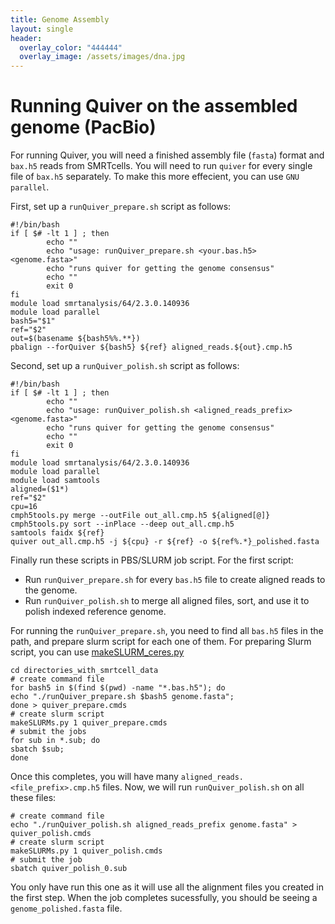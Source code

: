 ```yaml
---
title: Genome Assembly
layout: single
header:
  overlay_color: "444444"
  overlay_image: /assets/images/dna.jpg
---
```


# Running Quiver on the assembled genome (PacBio)

For running Quiver, you will need a finished assembly file (`fasta`) format and `bax.h5` reads from SMRTcells. You will need to run `quiver` for every single file of `bax.h5` separately. To make this more effecient, you can use `GNU parallel`.

First, set up a `runQuiver_prepare.sh` script as follows:

```
#!/bin/bash
if [ $# -lt 1 ] ; then
        echo ""
        echo "usage: runQuiver_prepare.sh <your.bas.h5> <genome.fasta>"
        echo "runs quiver for getting the genome consensus"
        echo ""
        exit 0
fi
module load smrtanalysis/64/2.3.0.140936
module load parallel
bash5="$1"
ref="$2"
out=$(basename ${bash5%%.**})
pbalign --forQuiver ${bash5} ${ref} aligned_reads.${out}.cmp.h5
```

Second, set up a `runQuiver_polish.sh` script as follows:

```
#!/bin/bash
if [ $# -lt 1 ] ; then
        echo ""
        echo "usage: runQuiver_polish.sh <aligned_reads_prefix> <genome.fasta>"
        echo "runs quiver for getting the genome consensus"
        echo ""
        exit 0
fi
module load smrtanalysis/64/2.3.0.140936
module load parallel
module load samtools
aligned=($1*)
ref="$2"
cpu=16
cmph5tools.py merge --outFile out_all.cmp.h5 ${aligned[@]}
cmph5tools.py sort --inPlace --deep out_all.cmp.h5
samtools faidx ${ref}
quiver out_all.cmp.h5 -j ${cpu} -r ${ref} -o ${ref%.*}_polished.fasta
```

Finally run these scripts in PBS/SLURM job script. For the first script:

* Run `runQuiver_prepare.sh` for every `bas.h5` file to create aligned reads to the genome.
* Run `runQuiver_polish.sh` to merge all aligned files, sort, and use it to polish indexed reference genome.

For running the `runQuiver_prepare.sh`, you need to find all `bas.h5` files in the path, and prepare slurm script for each one of them. For preparing Slurm script, you can use [makeSLURM_ceres.py](https://github.com/ISUgenomics/common_scripts/blob/master/makeSLURM_ceres.py)

```
cd directories_with_smrtcell_data
# create command file
for bash5 in $(find $(pwd) -name "*.bas.h5"); do
echo "./runQuiver_prepare.sh $bash5 genome.fasta";
done > quiver_prepare.cmds
# create slurm script
makeSLURMs.py 1 quiver_prepare.cmds
# submit the jobs
for sub in *.sub; do
sbatch $sub;
done
```

Once this completes, you will have many `aligned_reads.<file_prefix>.cmp.h5` files. Now, we will run `runQuiver_polish.sh` on all these files:

```
# create command file
echo "./runQuiver_polish.sh aligned_reads_prefix genome.fasta" > quiver_polish.cmds
# create slurm script
makeSLURMs.py 1 quiver_polish.cmds
# submit the job
sbatch quiver_polish_0.sub
```

You only have run this one as it will use all the alignment files you created in the first step. When the job completes sucessfully, you should be seeing a `genome_polished.fasta` file.
